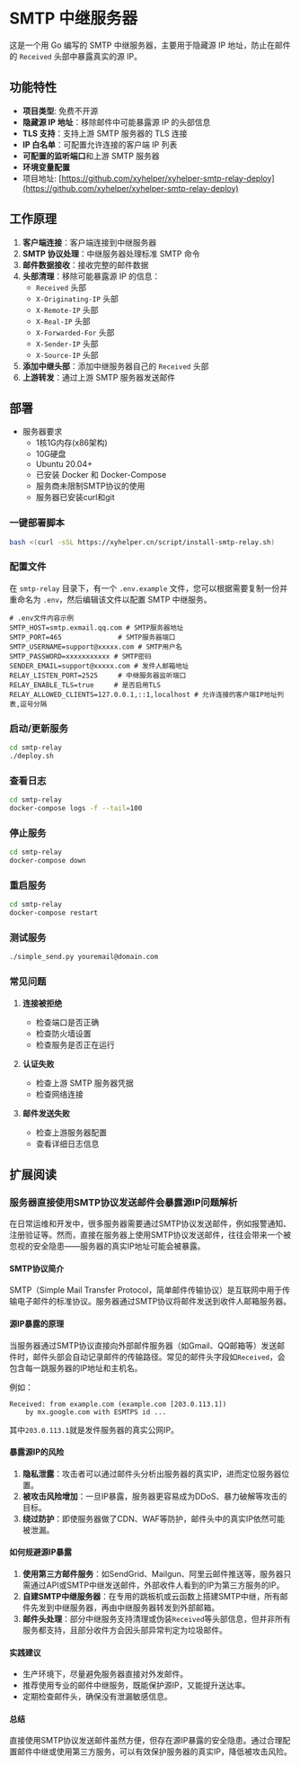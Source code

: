 # SMTP 中继服务器

这是一个用 Go 编写的 SMTP 中继服务器，主要用于隐藏源 IP 地址，防止在邮件的 `Received` 头部中暴露真实的源 IP。

## 功能特性
- **项目类型**: 免费不开源
- **隐藏源 IP 地址**：移除邮件中可能暴露源 IP 的头部信息
- **TLS 支持**：支持上游 SMTP 服务器的 TLS 连接
- **IP 白名单**：可配置允许连接的客户端 IP 列表
- **可配置的监听端口**和上游 SMTP 服务器
- **环境变量配置**
- 项目地址: [https://github.com/xyhelper/xyhelper-smtp-relay-deploy](https://github.com/xyhelper/xyhelper-smtp-relay-deploy)


## 工作原理

1. **客户端连接**：客户端连接到中继服务器
2. **SMTP 协议处理**：中继服务器处理标准 SMTP 命令
3. **邮件数据接收**：接收完整的邮件数据
4. **头部清理**：移除可能暴露源 IP 的信息：
   - `Received` 头部
   - `X-Originating-IP` 头部
   - `X-Remote-IP` 头部
   - `X-Real-IP` 头部
   - `X-Forwarded-For` 头部
   - `X-Sender-IP` 头部
   - `X-Source-IP` 头部
5. **添加中继头部**：添加中继服务器自己的 `Received` 头部
6. **上游转发**：通过上游 SMTP 服务器发送邮件

## 部署

- 服务器要求
  - 1核1G内存(x86架构)
  - 10G硬盘
  - Ubuntu 20.04+
  - 已安装 Docker 和 Docker-Compose
  - 服务商未限制SMTP协议的使用
  - 服务器已安装curl和git


### 一键部署脚本
```bash
bash <(curl -sSL https://xyhelper.cn/script/install-smtp-relay.sh)
```
### 配置文件

在 `smtp-relay` 目录下，有一个 `.env.example` 文件，您可以根据需要复制一份并重命名为 `.env`，然后编辑该文件以配置 SMTP 中继服务。
```env
# .env文件内容示例
SMTP_HOST=smtp.exmail.qq.com # SMTP服务器地址
SMTP_PORT=465              # SMTP服务器端口
SMTP_USERNAME=support@xxxxx.com # SMTP用户名
SMTP_PASSWORD=xxxxxxxxxxx # SMTP密码
SENDER_EMAIL=support@xxxxx.com # 发件人邮箱地址
RELAY_LISTEN_PORT=2525     # 中继服务器监听端口
RELAY_ENABLE_TLS=true     # 是否启用TLS
RELAY_ALLOWED_CLIENTS=127.0.0.1,::1,localhost # 允许连接的客户端IP地址列表,逗号分隔
```
### 启动/更新服务
```bash
cd smtp-relay
./deploy.sh
```
### 查看日志
```bash
cd smtp-relay
docker-compose logs -f --tail=100
```
### 停止服务
```bash
cd smtp-relay
docker-compose down
```
### 重启服务
```bash
cd smtp-relay
docker-compose restart
```
### 测试服务
```bash
./simple_send.py youremail@domain.com
```
### 常见问题

1. **连接被拒绝**
   - 检查端口是否正确
   - 检查防火墙设置
   - 检查服务是否正在运行

2. **认证失败**
   - 检查上游 SMTP 服务器凭据
   - 检查网络连接

3. **邮件发送失败**
   - 检查上游服务器配置
   - 查看详细日志信息


## 扩展阅读


### 服务器直接使用SMTP协议发送邮件会暴露源IP问题解析

在日常运维和开发中，很多服务器需要通过SMTP协议发送邮件，例如报警通知、注册验证等。然而，直接在服务器上使用SMTP协议发送邮件，往往会带来一个被忽视的安全隐患——服务器的真实IP地址可能会被暴露。


#### SMTP协议简介

SMTP（Simple Mail Transfer Protocol，简单邮件传输协议）是互联网中用于传输电子邮件的标准协议。服务器通过SMTP协议将邮件发送到收件人邮箱服务器。


#### 源IP暴露的原理

当服务器通过SMTP协议直接向外部邮件服务器（如Gmail、QQ邮箱等）发送邮件时，邮件头部会自动记录邮件的传输路径。常见的邮件头字段如`Received`，会包含每一跳服务器的IP地址和主机名。

例如：

```
Received: from example.com (example.com [203.0.113.1])
	by mx.google.com with ESMTPS id ...
```

其中`203.0.113.1`就是发件服务器的真实公网IP。


#### 暴露源IP的风险

1. **隐私泄露**：攻击者可以通过邮件头分析出服务器的真实IP，进而定位服务器位置。
2. **被攻击风险增加**：一旦IP暴露，服务器更容易成为DDoS、暴力破解等攻击的目标。
3. **绕过防护**：即使服务器做了CDN、WAF等防护，邮件头中的真实IP依然可能被泄漏。


#### 如何规避源IP暴露

1. **使用第三方邮件服务**：如SendGrid、Mailgun、阿里云邮件推送等，服务器只需通过API或SMTP中继发送邮件，外部收件人看到的IP为第三方服务的IP。
2. **自建SMTP中继服务器**：在专用的跳板机或云函数上搭建SMTP中继，所有邮件先发到中继服务器，再由中继服务器转发到外部邮箱。
3. **邮件头处理**：部分中继服务支持清理或伪装`Received`等头部信息，但并非所有服务都支持，且部分收件方会因头部异常判定为垃圾邮件。


#### 实践建议

- 生产环境下，尽量避免服务器直接对外发邮件。
- 推荐使用专业的邮件中继服务，既能保护源IP，又能提升送达率。
- 定期检查邮件头，确保没有泄漏敏感信息。


#### 总结

直接使用SMTP协议发送邮件虽然方便，但存在源IP暴露的安全隐患。通过合理配置邮件中继或使用第三方服务，可以有效保护服务器的真实IP，降低被攻击风险。

